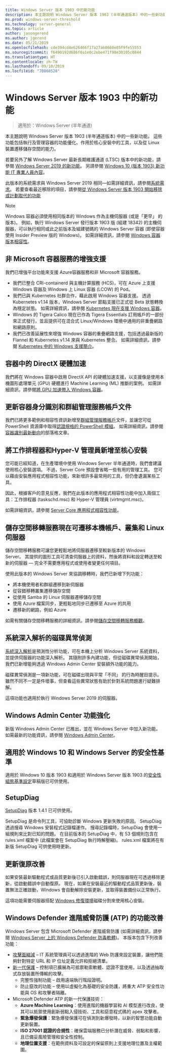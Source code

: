 ```yaml
---
title: Windows Server 版本 1903 中的新功能
description: 本主題說明 Windows Server 版本 1903 (半年通道版本) 中的一些新功能。
ms.prod: windows-server-threshold
ms.technology: server-general
ms.topic: article
author: jasongerend
ms.author: jgerend
ms.date: 05/21/2019
ms.openlocfilehash: cde394cd4e626466f17a27a68660e85f9fe55553
ms.sourcegitcommit: f6490192d686f0a1e0c2ebe471f98e30105c0844
ms.translationtype: HT
ms.contentlocale: zh-TW
ms.lasthandoff: 09/10/2019
ms.locfileid: "70868528"
---
```

# <a name="whats-new-in-windows-server-version-1903"></a>Windows Server 版本 1903 中的新功能

>適用於：Windows Server (半年通道)

本主題說明 Windows Server 版本 1903 (半年通道版本) 中的一些新功能。 這些功能包括執行及管理容器的功能優化、作用於核心安裝中的工具，以及從 Linux 裝置遷移儲存空間的能力。

若要另外了解 Windows Server 最新長期維護通道 (LTSC) 版本中的新功能，請參閱 [Windows Server 2019 的新功能](../get-started-19/whats-new-19.md)。 另請參閱 [Windows 10 (版本 1903) 新功能 IT 專業人員內容](https://docs.microsoft.com/windows/whats-new/whats-new-windows-10-version-1903)。

此版本的系統需求與 Windows Server 2019 相同—如需詳細資訊，請參閱[系統需求](../get-started-19/sys-reqs-19.md)。 若要查看最近移除的項目，請參閱[從 Windows Server 版本 1903 開始移除或計劃取代的功能](../get-started-19/removed-features-1903.md)

> [!NOTE]
> Windows 容器必須使用相同版本的 Windows 作為主機伺服器 (或是「更早」  的版本)。 例如，執行 Windows Server 發行版本 1903 版 (組建 18342) 的主機伺服器，可以執行相同或此之前版本及組建號碼的 Windows Server 容器 (即使容器使用 Insider Preview 版的 Windows)。 如需詳細資訊，請參閱 [Windows 容器版本相容性](https://docs.microsoft.com/virtualization/windowscontainers/deploy-containers/version-compatibility)。

## <a name="enhanced-support-for-non-microsoft-container-services"></a>非 Microsoft 容器服務的增強支援

我們已增強平台功能來支援 Azure容器服務和非 Microsoft 容器服務。

- 我們已整合 CRI-containerd 與主機計算服務 (HCS)，可在 Azure 上支援 Windows 容器及 Windows 上 Linux 容器 (LCOW) 的 Pod。
- 我們已與 Kubernetes 社群合作，藉此啟用 Windows 容器支援。 透過 Kubernetes v1.14 版本，Windows Server 節點支援已正式從 Beta 狀態轉換為穩定狀態。 如需詳細資訊，請參閱 [Kubernetes 現在支援 Windows 容器](https://cloudblogs.microsoft.com/opensource/2019/03/25/windows-server-containers-now-supported-kubernetes/)。
- Windows 的 Tigera Calico 現在已作為 Tigera Essentials 訂用帳戶的一部份來正式發行，並且提供可在混合式 Linux/Windows 環境中通用的非重疊網路和網路原則。
- 我們已改善延展性來增強 Windows 容器的重疊網路支援，包括透過最新版的 Flannel 和 Kubernetes v1.14 來與 Kubernetes 整合。 如需詳細資訊，請參閱 [Kubernetes 中的 Windows 支援簡介](https://kubernetes.io/docs/setup/windows/)。

## <a name="directx-hardware-acceleration-in-containers"></a>容器中的 DirectX 硬體加速

我們將在 Windows 容器中啟用 DirectX API 的硬體加速支援，以支援像是使用本機圖形處理單元 (GPU) 硬體進行 Machine Learning (ML) 推斷的案例。 如需詳細資訊，請參閱[將 GPU 加速帶入 Windows 容器](https://techcommunity.microsoft.com/t5/Containers/Bringing-GPU-acceleration-to-Windows-containers/ba-p/393939)。

## <a name="updated-container-identity-and-group-managed-service-account-documentation"></a>更新容器身分識別和群組管理服務帳戶文件

我們已將更多範例和相容性資訊新增至[群組管理服務帳戶](https://docs.microsoft.com/virtualization/windowscontainers/manage-containers/manage-serviceaccounts)文件，並讓您可從 PowerShell 資源庫中取得[認證規格的 PowerShell 模組](https://www.powershellgallery.com/packages/CredentialSpec)。 如需詳細資訊，請參閱[容器識別最新動向](https://techcommunity.microsoft.com/t5/Containers/What-s-new-for-container-identity/ba-p/389151)的部落格文章。

## <a name="add-task-scheduler-and-hyper-v-manager-to-server-core-installations"></a>將工作排程器和Hyper-V 管理員新增至核心安裝

您可能已經知道，在生產環境中使用 Windows Server 半年通道時，我們會建議使用核心安裝選項。 不過，Server Core 預設會省略一些有用的管理工具。 您可以藉由安裝應用程式相容性功能，來新增許多最常用的工具，但仍會遺漏某些工具。

因此，根據客戶的意見反應，我們在此版本的應用程式相容性功能中加入兩個工具：工作排程器 (taskschd.msc) 和 Hyper-V 管理員 (virtmgmt.msc)。

如需詳細資訊，請參閱 [Server Core 應用程式相容性功能](../get-started-19/install-fod-19.md)。

## <a name="storage-migration-service-now-migrates-local-accounts-clusters-and-linux-servers"></a>儲存空間移轉服務現在可遷移本機帳戶、叢集和 Linux 伺服器

儲存空間移轉服務可讓您更輕鬆地將伺服器遷移至較新版本的 Windows Server。 其提供的圖形工具可清查伺服器上的資料，然後將資料和設定轉送至較新的伺服器 — 完全不需要應用程式或使用者變更任何項目。

使用此版本的 Windows Server 來協調移轉時，我們已新增下列功能：

- 將本機使用者和群組遷移到新伺服器
- 從容錯移轉叢集遷移儲存空間
- 從使用 Samba 的 Linux 伺服器遷移儲存空間
- 使用 Azure 檔案同步，更輕鬆地同步已遷移至 Azure 的共用
- 遷移新的網路，例如 Azure

如需有關儲存空間移轉服務的詳細資訊，請參閱[儲存空間移轉服務概觀](../storage/storage-migration-service/overview.md)。

## <a name="system-insights-disk-anomaly-detection"></a>系統深入解析的磁碟異常偵測

[系統深入解析](../manage/system-insights/overview.md)是預測性分析功能，可在本機上分析 Windows Server 系統資料，並提供伺服器的功能深入解析。 其隨附許多內建功能，但從磁碟異常偵測開始，我們已新增能夠透過 Windows Admin Center 安裝額外功能的能力。

磁碟異常偵測是一項新功能，可在磁碟出現與平常「不同」  的行為時醒目提示。 雖然不同不一定是件壞事，但查看這些異常狀態有助於針對系統問題進行疑難排解。

這項功能也適用於執行 Windows Server 2019 的伺服器。

## <a name="windows-admin-center-enhancements"></a>Windows Admin Center 功能強化

新版 Windows Admin Center 已推出，並在 Windows Server 中加入新功能。 如需最新的功能資訊，請參閱 [Windows Admin Center](../manage/windows-admin-center/understand/windows-admin-center.md)。

## <a name="security-baseline-for-windows-10-and-windows-server"></a>適用於 Windows 10 和 Windows Server 的安全性基準

適用於 Windows 10 版本 1903 和適用於 Windows Server 版本 1903 的[安全性組態基準設定](https://blogs.technet.microsoft.com/secguide/2019/04/24/security-baseline-draft-for-windows-10-v1903-and-windows-server-v1903/)草稿版已可供使用。

## <a name="setupdiag"></a>SetupDiag
[SetupDiag](https://docs.microsoft.com/windows/deployment/upgrade/setupdiag) 版本 1.4.1 已可供使用。

SetupDiag 是命令列工具，可協助診斷 Windows 更新失敗的原因。 SetupDiag 透過搜尋 Windows 安裝程式記錄檔運作。 搜尋記錄檔時，SetupDiag 會使用一組規則來比對已知的問題。 在目前版本的 SetupDiag 中，有 53 個規則包含在 rules.xml 檔案中 (此檔案會在 SetupDiag 執行時解壓縮)。 rules.xml 檔案將在有新版 SetupDiag 可供使用時更新。

## <a name="update-rollback-improvements"></a>更新復原改善

如果安裝最新驅動程式或品質更新後已引入啟動錯誤，則伺服器現在可透過移除更新，從啟動錯誤中自動復原。 現在，如果在安裝最近的驅動程式品質更新後，裝置無法正確啟動，Windows 會自動解除安裝更新，並取得裝置備份以正常執行。

這項功能需要伺服器搭配 [Windows 修復環境](https://docs.microsoft.com/windows-hardware/manufacture/desktop/windows-recovery-environment--windows-re--technical-reference)磁碟分割來使用核心安裝。

## <a name="microsoft-defender-advanced-threat-protection-atp-improvements"></a>Windows Defender 進階威脅防護 (ATP) 的功能改善

Windows Server 包含 Microsoft Defender 進階威脅防護 (如需詳細資訊，請參閱 [Windows Server 上的 Windows Defender 防毒軟體](https://docs.microsoft.com/windows/security/threat-protection/windows-defender-antivirus/windows-defender-antivirus-on-windows-server-2016))。 本版本包含下列改善功能：

- [攻擊面縮減](https://docs.microsoft.com/windows/security/threat-protection/windows-defender-atp/overview-attack-surface-reduction) – IT 系統管理員可以透過進階的 Web 防護來設定裝置，讓他們能夠針對特定 URL 和 IP 位址定義允許和拒絕清單。
- [新一代保護](https://docs.microsoft.com/windows/security/threat-protection/windows-defender-antivirus/windows-defender-antivirus-in-windows-10) – 控制項已擴展為可抵禦勒索軟體、認證不當使用，以及透過抽取式存放裝置所傳輸的攻擊。
    - 完整性強制功能 – 啟用遠端執行階段證明。
    - 防止竄改的功能 – 使用以虛擬化為基礎的安全防護，將重大 ATP 安全性功能與 OS 和攻擊者隔離。
- Microsoft Defender ATP 的新一代保護技術：
    - **Azure Machine Learning**：使用進階的機器學習和 AI 模型進行改良，使其可以抵禦使用創新弱點入侵技術、工具和惡意程式碼的 apex 攻擊者。
    - **緊急爆發保護**：緊急爆發保護可在偵測到新爆發時，以新的智慧功能自動更新裝置。
    - **ISO 27001 認證的合規性**：確保雲端服務已分析潛在威脅、弱點和影響，且已備妥風險管理和安全性控制。
    - **地理位置支援**：在範例資料及可設定的保留原則上支援地理位置及主權範圍。